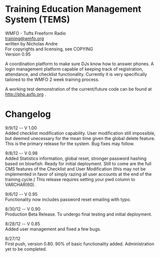 Training Education Management System (TEMS)
===========================================

WMFO - Tufts Freeform Radio  
training@wmfo.org  
written by Nicholas Andre  
For copyrights and licensing, see COPYING  
Version 0.95  

A coordination platform to make sure DJs know how to answer phones. A login management platform capable of keeping track of registration, attendance, and checklist functionality. Currently it is very specifically tailored to the WMFO 2 week training process.

A working test demonstration of the current/future code can be found at http://php.axfp.org .

Changelog
=========

9/9/12 -- V 1.00  
Added checklist modification capability. User modification still impossible, but deemed unecessary for the mean time given the global delete feature. This is the primary release for the system. Bug fixes may follow.

9/8/12 -- V 0.98  
Added Statistics information, global reset, stronger password hashing based on blowfish. Ready for initial deployment. Still to come are the full CMS features of the Checklist and User Modification (this may not be implemented in favor of simply razing all user accounts at the end of the training cycle.) This release requires setting your pwd column to VARCHAR(60).  

9/6/12 -- V 0.95  
Functionality now includes password reset emailing with typo. 

8/30/12 -- V 0.90  
Production Beta Release. To undergo final testing and initial deployment.  

8/28/12 -- V 0.85  
Added user management and fixed a few bugs.

8/27/12  
First push, version 0.80. 90% of basic functionality added. Administration yet to be completed.
